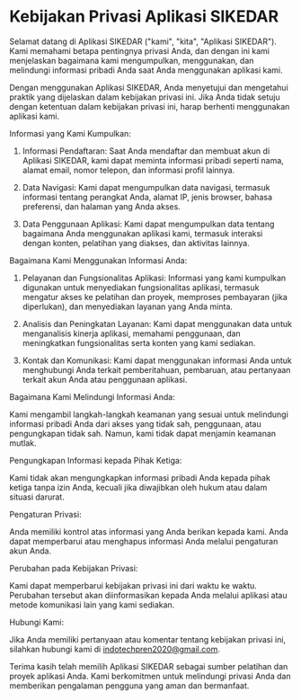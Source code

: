 # Kebijakan Privasi Aplikasi SIKEDAR

Selamat datang di Aplikasi SIKEDAR ("kami", "kita", "Aplikasi SIKEDAR"). Kami memahami betapa pentingnya privasi Anda, dan dengan ini kami menjelaskan bagaimana kami mengumpulkan, menggunakan, dan melindungi informasi pribadi Anda saat Anda menggunakan aplikasi kami.

Dengan menggunakan Aplikasi SIKEDAR, Anda menyetujui dan mengetahui praktik yang dijelaskan dalam kebijakan privasi ini. Jika Anda tidak setuju dengan ketentuan dalam kebijakan privasi ini, harap berhenti menggunakan aplikasi kami.

Informasi yang Kami Kumpulkan:

1. Informasi Pendaftaran: Saat Anda mendaftar dan membuat akun di Aplikasi SIKEDAR, kami dapat meminta informasi pribadi seperti nama, alamat email, nomor telepon, dan informasi profil lainnya.

2. Data Navigasi: Kami dapat mengumpulkan data navigasi, termasuk informasi tentang perangkat Anda, alamat IP, jenis browser, bahasa preferensi, dan halaman yang Anda akses.

3. Data Penggunaan Aplikasi: Kami dapat mengumpulkan data tentang bagaimana Anda menggunakan aplikasi kami, termasuk interaksi dengan konten, pelatihan yang diakses, dan aktivitas lainnya.

Bagaimana Kami Menggunakan Informasi Anda:

1. Pelayanan dan Fungsionalitas Aplikasi: Informasi yang kami kumpulkan digunakan untuk menyediakan fungsionalitas aplikasi, termasuk mengatur akses ke pelatihan dan proyek, memproses pembayaran (jika diperlukan), dan menyediakan layanan yang Anda minta.

2. Analisis dan Peningkatan Layanan: Kami dapat menggunakan data untuk menganalisis kinerja aplikasi, memahami penggunaan, dan meningkatkan fungsionalitas serta konten yang kami sediakan.

3. Kontak dan Komunikasi: Kami dapat menggunakan informasi Anda untuk menghubungi Anda terkait pemberitahuan, pembaruan, atau pertanyaan terkait akun Anda atau penggunaan aplikasi.

Bagaimana Kami Melindungi Informasi Anda:

Kami mengambil langkah-langkah keamanan yang sesuai untuk melindungi informasi pribadi Anda dari akses yang tidak sah, penggunaan, atau pengungkapan tidak sah. Namun, kami tidak dapat menjamin keamanan mutlak.

Pengungkapan Informasi kepada Pihak Ketiga:

Kami tidak akan mengungkapkan informasi pribadi Anda kepada pihak ketiga tanpa izin Anda, kecuali jika diwajibkan oleh hukum atau dalam situasi darurat.

Pengaturan Privasi:

Anda memiliki kontrol atas informasi yang Anda berikan kepada kami. Anda dapat memperbarui atau menghapus informasi Anda melalui pengaturan akun Anda.

Perubahan pada Kebijakan Privasi:

Kami dapat memperbarui kebijakan privasi ini dari waktu ke waktu. Perubahan tersebut akan diinformasikan kepada Anda melalui aplikasi atau metode komunikasi lain yang kami sediakan.

Hubungi Kami:

Jika Anda memiliki pertanyaan atau komentar tentang kebijakan privasi ini, silahkan hubungi kami di indotechpren2020@gmail.com.

Terima kasih telah memilih Aplikasi SIKEDAR sebagai sumber pelatihan dan proyek aplikasi Anda. Kami berkomitmen untuk melindungi privasi Anda dan memberikan pengalaman pengguna yang aman dan bermanfaat.
